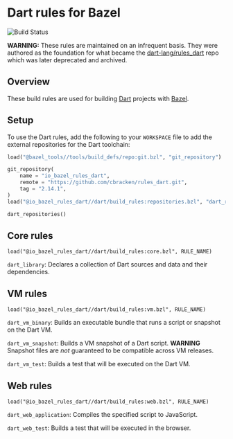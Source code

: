 Dart rules for Bazel
====================

![Build Status](https://github.com/cbracken/rules_dart/actions/workflows/build.yml/badge.svg)

**WARNING:** These rules are maintained on an infrequent basis. They were
authored as the foundation for what became the
[dart-lang/rules\_dart](https://github.com/dart-lang/rules_dart) repo which was
later deprecated and archived.

Overview
--------

These build rules are used for building [Dart](https://dartlang.org) projects
with [Bazel](https://bazel.build).

Setup
-----

To use the Dart rules, add the following to your `WORKSPACE` file to add the
external repositories for the Dart toolchain:

```python
load("@bazel_tools//tools/build_defs/repo:git.bzl", "git_repository")

git_repository(
    name = "io_bazel_rules_dart",
    remote = "https://github.com/cbracken/rules_dart.git",
    tag = "2.14.1",
)
load("@io_bazel_rules_dart//dart/build_rules:repositories.bzl", "dart_repositories")

dart_repositories()
```

Core rules
----------

```
load("@io_bazel_rules_dart//dart/build_rules:core.bzl", RULE_NAME)
```

`dart_library`: Declares a collection of Dart sources and data and their
dependencies.


VM rules
--------

```
load("@io_bazel_rules_dart//dart/build_rules:vm.bzl", RULE_NAME)
```

`dart_vm_binary`: Builds an executable bundle that runs a script or snapshot on
the Dart VM.

`dart_vm_snapshot`: Builds a VM snapshot of a Dart script. **WARNING** Snapshot
files are *not* guaranteed to be compatible across VM releases.

`dart_vm_test`: Builds a test that will be executed on the Dart VM.


Web rules
---------

```
load("@io_bazel_rules_dart//dart/build_rules:web.bzl", RULE_NAME)
```

`dart_web_application`: Compiles the specified script to JavaScript.

`dart_web_test`: Builds a test that will be executed in the browser.
